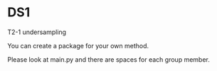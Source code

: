 # DS1
T2-1 undersampling

You can create a package for your own method.

Please look at main.py and there are spaces for each group member. 
